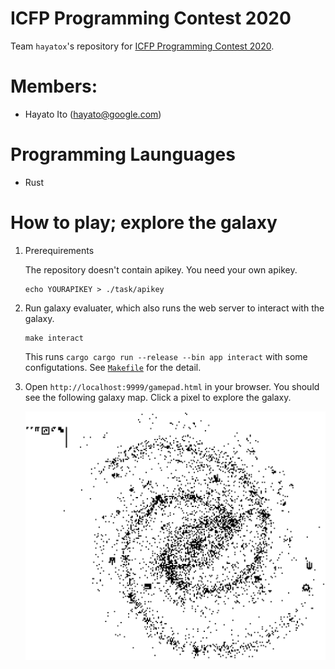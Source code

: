 # ICFP Programming Contest 2020

Team `hayatox`'s repository for
[ICFP Programming Contest 2020](https://icfpcontest2020.github.io/).

# Members:

- Hayato Ito (hayato@google.com)

# Programming Launguages

- Rust

# How to play; explore the galaxy

1. Prerequirements

   The repository doesn't contain apikey. You need your own apikey.

   ``` shellsession
   echo YOURAPIKEY > ./task/apikey
   ```

2. Run galaxy evaluater, which also runs the web server to interact with the galaxy.

   ``` shellsession
   make interact
   ```

   This runs `cargo cargo run --release --bin app interact` with some configutations.
   See [`Makefile`](./Makefile) for the detail.

3. Open `http://localhost:9999/gamepad.html` in your browser. You should see the following galaxy map.
   Click a pixel to explore the galaxy.

   ![galaxy](./task/galaxy.png)
